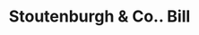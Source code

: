 ---
doi: 10.7916/D8806DVZ
date_other: '1890'
date_other_textual: 1890-1899
form: printed ephemera
genre:
- Invoices
name:
- Stoutenburgh & Co.
object_in_context_url: https://biggert.cul.columbia.edu/items/view/ave_biggert_01900
subject_hierarchical_geographic:
- Newark, New Jersey, United States
subject_name:
- Stoutenburgh & Co.
title: Stoutenburgh & Co.. Bill
sort_title: Stoutenburgh & Co.. Bill
call_number: ave_biggert_01900
coordinates:
- 40.72422,-74.172574
pid: ave_biggert_01900
identifiers: ave_biggert_01900
permalink: /biggert/ave_biggert_01900/
layout: iiif-image-page
---